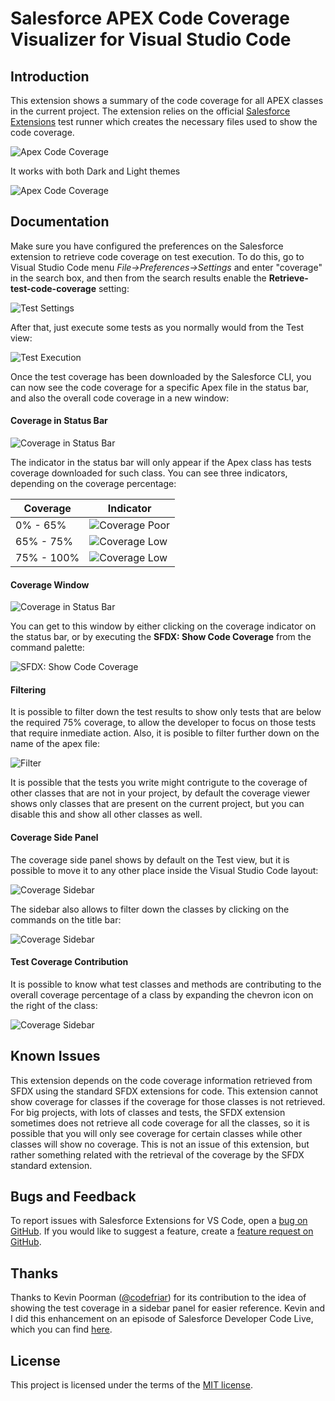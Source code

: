 # Salesforce APEX Code Coverage Visualizer for Visual Studio Code

## Introduction

This extension shows a summary of the code coverage for all APEX classes in the current project. The extension relies on the official [Salesforce Extensions](https://marketplace.visualstudio.com/items?itemName=salesforce.salesforcedx-vscode) test runner which creates the necessary files used to show the code coverage.

![Apex Code Coverage](images/code-coverage.gif)

It works with both Dark and Light themes

![Apex Code Coverage](images/code-coverage-dark.gif)

## Documentation

Make sure you have configured the preferences on the Salesforce extension to retrieve code coverage on test execution. To do this, go to Visual Studio Code menu *File->Preferences->Settings* and enter "coverage" in the search box, and then from the search results enable the **Retrieve-test-code-coverage** setting:

![Test Settings](images/salesforce-test-settings.png)

After that, just execute some tests as you normally would from the Test view:

![Test Execution](images/test-execution.png)

Once the test coverage has been downloaded by the Salesforce CLI, you can now see the code coverage for a specific Apex file in the status bar, and also the overall code coverage in a new window:

#### Coverage in Status Bar
![Coverage in Status Bar](images/coverage-apex.png)

The indicator in the status bar will only appear if the Apex class has tests coverage downloaded for such class. You can see three indicators, depending on the coverage percentage:

|Coverage|Indicator|
|-|-|
|0% - 65%|![Coverage Poor](images/coverage-poor.png)|
|65% - 75%|![Coverage Low](images/coverage-low.png)|
|75% - 100%|![Coverage Low](images/coverage-good.png)|

#### Coverage Window
![Coverage in Status Bar](images/coverage-summary.png)

You can get to this window by either clicking on the coverage indicator on the status bar, or by executing the **SFDX: Show Code Coverage** from the command palette:

![SFDX: Show Code Coverage](images/coverage-command.png)

#### Filtering
It is possible to filter down the test results to show only tests that are below the required 75% coverage, to allow the developer to focus on those tests that require inmediate action. Also, it is posible to filter further down on the name of the apex file:

![Filter](images/coverage-filter.png)

It is possible that the tests you write might contrigute to the coverage of other classes that are not in your project, by default the coverage viewer shows only classes that are present on the current project, but you can disable this and show all other classes as well.

#### Coverage Side Panel

The coverage side panel shows by default on the Test view, but it is possible to move it to any other place inside the Visual Studio Code layout:

![Coverage Sidebar](images/coverage-sidebar.gif)

The sidebar also allows to filter down the classes by clicking on the commands on the title bar:

![Coverage Sidebar](images/sidebar.png)

#### Test Coverage Contribution

It is possible to know what test classes and methods are contributing to the overall coverage percentage of a class by expanding the chevron icon on the right of the class:

![Coverage Sidebar](images/testContribution.png)

## Known Issues

This extension depends on the code coverage information retrieved from SFDX using the standard SFDX extensions for code. This extension cannot show coverage for classes if the coverage for those classes is not retrieved. For big projects, with lots of classes and tests, the SFDX extension sometimes does not retrieve all code coverage for all the classes, so it is possible that you will only see coverage for certain classes while other classes will show no coverage. This is not an issue of this extension, but rather something related with the retrieval of the coverage by the SFDX standard extension.

## Bugs and Feedback

To report issues with Salesforce Extensions for VS Code, open a [bug on GitHub](https://github.com/gmodica/apex-code-coverage-visualizer/issues/new?template=Bug_report.md). If you would like to suggest a feature, create a [feature request on GitHub](https://github.com/gmodica/apex-code-coverage-visualizer/issues/new?template=Feature_request.md).

## Thanks
Thanks to Kevin Poorman ([@codefriar](https://www.twitter.com/codefriar)) for its contribution to the idea of showing the test coverage in a sidebar panel for easier reference. Kevin and I did this enhancement on an episode of Salesforce Developer Code Live, which you can find [here](https://youtu.be/xdL9nY2W8Fw).


## License
This project is licensed under the terms of the [MIT license](LICENSE.md).




